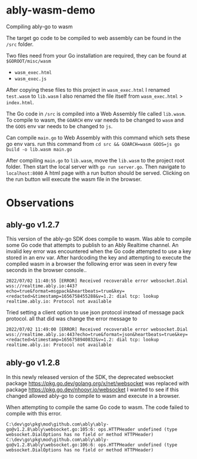 # ably-wasm-demo
Compiling ably-go to wasm

The target go code to be compiled to web assembly can be found in the `/src` folder.

Two files need from your Go installation are required, they can be found at `$GOROOT/misc/wasm`
* `wasm_exec.html`
* `wasm_exec.js`

After copying these files to this project in `wasm_exec.html` I renamed `test.wasm` to `lib.wasm`
I also renamed the file itself from `wasm_exec.html` > `index.html`.

The Go code in `/src` is compiled into a Web Assembly file called `lib.wasm`.
To compile to wasm, the `GOARCH` env var needs to be changed to `wasm` and the `GOOS` env var needs to be changed to `js`.

Can compile `main.go` to Web Assembly with this command which sets these go env vars.
run this command from `cd src && GOARCH=wasm GOOS=js go build -o lib.wasm main.go` 

After compiling `main.go` to `lib.wasm`, move the `lib.wasm` to the project root folder. Then start the local server with `go run server.go`. 
Then navigate to `localhost:8080`
A html page with a run button should be served. 
Clicking on the run button will execute the wasm file in the browser.

# Observations
## ably-go v1.2.7 
This version of the ably-go SDK does compile to wasm.
Was able to compile some Go code that attempts to publish to an Ably Realtime channel.
An invalid key error was encountered when the Go code attempted to use a key stored in an env var.
After hardcoding the key and attempting to execute the compiled wasm in a browser the following error was seen in every few seconds in the browser console..
```
2022/07/02 11:40:55 [ERROR] Received recoverable error websocket.Dial wss://realtime.ably.io:443?echo=true&format=msgpack&heartbeats=true&key=<redacted>&timestamp=1656758455288&v=1.2: dial tcp: lookup realtime.ably.io: Protocol not available
```
Tried setting a client option to use json protocol instead of message pack protocol.
all that did was change the error message to 
```
2022/07/02 11:49:00 [ERROR] Received recoverable error websocket.Dial wss://realtime.ably.io:443?echo=true&format=json&heartbeats=true&key=<redacted>&timestamp=1656758940832&v=1.2: dial tcp: lookup realtime.ably.io: Protocol not available
```

## ably-go v1.2.8
In this newly released version of the SDK, the deprecated websocket package https://pkg.go.dev/golang.org/x/net/websocket was replaced with package https://pkg.go.dev/nhooyr.io/websocket I wanted to see if this changed allowed ably-go to compile to wasm and execute in a browser.

When attempting to compile the same Go code to wasm. The code failed to compile with this error.
```
C:\dev\go\pkg\mod\github.com\ably\ably-go@v1.2.8\ably\websocket.go:105:6: ops.HTTPHeader undefined (type websocket.DialOptions has no field or method HTTPHeader)
C:\dev\go\pkg\mod\github.com\ably\ably-go@v1.2.8\ably\websocket.go:106:6: ops.HTTPHeader undefined (type websocket.DialOptions has no field or method HTTPHeader)
```



